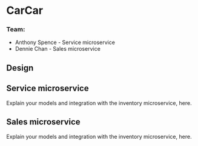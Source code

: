 # CarCar

### Team:

* Anthony Spence - Service microservice
* Dennie Chan - Sales microservice

## Design

## Service microservice

Explain your models and integration with the inventory
microservice, here.

## Sales microservice

Explain your models and integration with the inventory
microservice, here.

